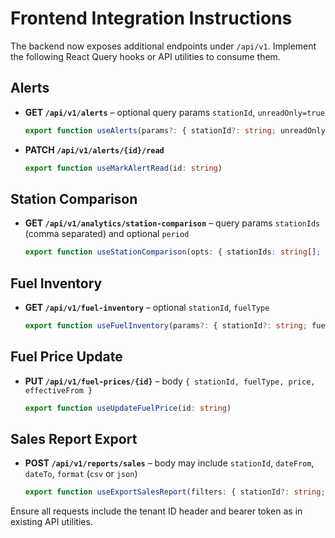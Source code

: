 # Frontend Integration Instructions

The backend now exposes additional endpoints under `/api/v1`. Implement the following React Query hooks or API utilities to consume them.

## Alerts
- **GET `/api/v1/alerts`** – optional query params `stationId`, `unreadOnly=true`
  ```ts
  export function useAlerts(params?: { stationId?: string; unreadOnly?: boolean })
  ```
- **PATCH `/api/v1/alerts/{id}/read`**
  ```ts
  export function useMarkAlertRead(id: string)
  ```

## Station Comparison
- **GET `/api/v1/analytics/station-comparison`** – query params `stationIds` (comma separated) and optional `period`
  ```ts
  export function useStationComparison(opts: { stationIds: string[]; period?: string })
  ```

## Fuel Inventory
- **GET `/api/v1/fuel-inventory`** – optional `stationId`, `fuelType`
  ```ts
  export function useFuelInventory(params?: { stationId?: string; fuelType?: string })
  ```

## Fuel Price Update
- **PUT `/api/v1/fuel-prices/{id}`** – body `{ stationId, fuelType, price, effectiveFrom }`
  ```ts
  export function useUpdateFuelPrice(id: string)
  ```

## Sales Report Export
- **POST `/api/v1/reports/sales`** – body may include `stationId`, `dateFrom`, `dateTo`, `format` (`csv` or `json`)
  ```ts
  export function useExportSalesReport(filters: { stationId?: string; dateFrom?: string; dateTo?: string; format?: string })
  ```

Ensure all requests include the tenant ID header and bearer token as in existing API utilities.
